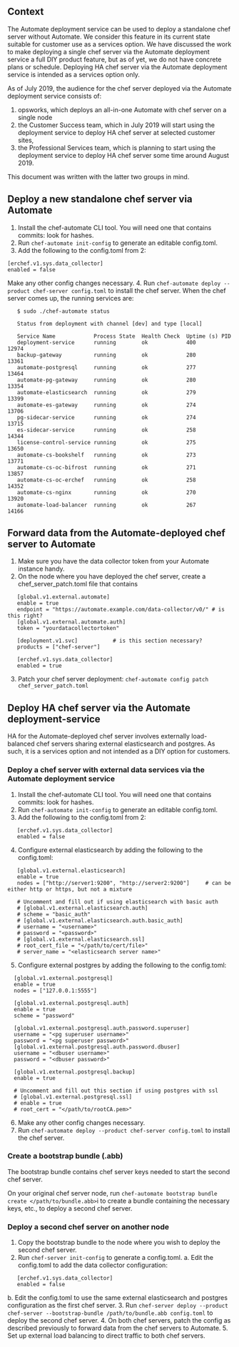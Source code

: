 ## Context
The Automate deployment service can be used to deploy a standalone chef server without
Automate. We consider this feature in its current state suitable for customer use as a
services option. We have discussed the work to make deploying a single chef server via the
Automate deployment service a full DIY product feature, but as of yet, we do not have
concrete plans or schedule. Deploying HA chef server via the Automate deployment service
is intended as a services option only.

As of July 2019, the audience for the chef server deployed via the Automate deployment service consists
of:

1. opsworks, which deploys an all-in-one Automate with chef server on a single node
2. the Customer Success team, which in July 2019 will start using the deployment service to deploy HA
   chef server at selected customer sites,
3. the Professional Services team, which is planning to start using the deployment service
   to deploy HA chef server some time around August 2019.

This document was written with the latter two groups in mind.

## Deploy a new standalone chef server via Automate
1. Install the chef-automate CLI tool. You will need one that contains commits: look for
   hashes.
2. Run `chef-automate init-config` to generate an editable config.toml.
3. Add the following to the config.toml from 2:
```
[erchef.v1.sys.data_collector]
enabled = false
```
Make any other config changes necessary.
4. Run `chef-automate deploy --product chef-server config.toml` to install the chef
   server. When the chef server comes up, the running services are:
```
   $ sudo ./chef-automate status

   Status from deployment with channel [dev] and type [local]

   Service Name            Process State  Health Check  Uptime (s) PID
   deployment-service      running        ok            400        12974
   backup-gateway          running        ok            280        13361
   automate-postgresql     running        ok            277        13464
   automate-pg-gateway     running        ok            280        13354
   automate-elasticsearch  running        ok            279        13399
   automate-es-gateway     running        ok            274        13706
   pg-sidecar-service      running        ok            274        13715
   es-sidecar-service      running        ok            258        14344
   license-control-service running        ok            275        13650
   automate-cs-bookshelf   running        ok            273        13771
   automate-cs-oc-bifrost  running        ok            271        13857
   automate-cs-oc-erchef   running        ok            258        14352
   automate-cs-nginx       running        ok            270        13920
   automate-load-balancer  running        ok            267        14166
```

## Forward data from the Automate-deployed chef server to Automate
1. Make sure you have the data collector token from your Automate instance handy.
2. On the node where you have deployed the chef server, create a chef_server_patch.toml file that contains
```
   [global.v1.external.automate]
   enable = true
   endpoint = "https://automate.example.com/data-collector/v0/" # is this right?
   [global.v1.external.automate.auth]
   token = "yourdatacollectortoken"

   [deployment.v1.svc]           # is this section necessary?
   products = ["chef-server"]

   [erchef.v1.sys.data_collector]
   enabled = true
   ```
3. Patch your chef server deployment: `chef-automate config patch chef_server_patch.toml`

## Deploy HA chef server via the Automate deployment-service
HA for the Automate-deployed chef server involves externally load-balanced chef servers sharing external
elasticsearch and postgres. As such, it is a services option and not intended as a DIY
option for customers.

### Deploy a chef server with external data services via the Automate deployment service
1. Install the chef-automate CLI tool. You will need one that contains commits: look for
   hashes.
2. Run `chef-automate init-config` to generate an editable config.toml.
3. Add the following to the config.toml from 2:
```
   [erchef.v1.sys.data_collector]
   enabled = false
```
4. Configure external elasticsearch by adding the following to the config.toml:
```
   [global.v1.external.elasticsearch]
   enable = true
   nodes = ["http://server1:9200", "http://server2:9200"]     # can be either http or https, but not a mixture

   # Uncomment and fill out if using elasticsearch with basic auth
   # [global.v1.external.elasticsearch.auth]
   # scheme = "basic_auth"
   # [global.v1.external.elasticsearch.auth.basic_auth]
   # username = "<username>"
   # password = "<password>"
   # [global.v1.external.elasticsearch.ssl]
   # root_cert_file = "</path/to/cert/file>"
   # server_name = "<elasticsearch server name>"
```
5. Configure external postgres by adding the following to the config.toml:
```
  [global.v1.external.postgresql]
  enable = true
  nodes = ["127.0.0.1:5555"]

  [global.v1.external.postgresql.auth]
  enable = true
  scheme = "password"

  [global.v1.external.postgresql.auth.password.superuser]
  username = "<pg superuser username>"
  password = "<pg superuser password>"
  [global.v1.external.postgresql.auth.password.dbuser]
  username = "<dbuser username>"
  password = "<dbuser password>"

  [global.v1.external.postgresql.backup]
  enable = true

  # Uncomment and fill out this section if using postgres with ssl
  # [global.v1.external.postgresql.ssl]
  # enable = true
  # root_cert = "</path/to/rootCA.pem>"
```
6. Make any other config changes necessary.
7. Run `chef-automate deploy --product chef-server config.toml` to install the chef
   server.

### Create a bootstrap bundle (.abb)
The bootstrap bundle contains chef server keys needed to start the second chef server.

On your original chef server node, run
   `chef-automate bootstrap bundle create </path/to/bundle.abb>`i
to create a bundle containing the necessary keys, etc., to deploy a second chef server.

### Deploy a second chef server on another node
1. Copy the bootstrap bundle to the node where you wish to deploy the second chef server.
2. Run `chef-server init-config` to generate a config.toml.
   a. Edit the config.toml to add the data collector configuration:
```
   [erchef.v1.sys.data_collector]
   enabled = false
```
   b. Edit the config.toml to use the same external elasticsearch and postgres
   configuration as the first chef server.
3. Run `chef-server deploy --product chef-server --bootstrap-bundle /path/to/bundle.abb
   config.toml` to deploy the second chef server.
4. On both chef servers, patch the config as described previously to forward data from the chef servers to
   Automate.
5. Set up external load balancing to direct traffic to both chef servers.
